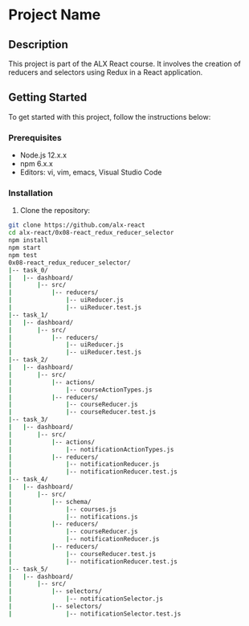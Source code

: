 # Project Name

## Description

This project is part of the ALX React course. It involves the creation of reducers and selectors using Redux in a React application.

## Getting Started

To get started with this project, follow the instructions below:

### Prerequisites

- Node.js 12.x.x
- npm 6.x.x
- Editors: vi, vim, emacs, Visual Studio Code

### Installation

1. Clone the repository:

```bash
git clone https://github.com/alx-react
cd alx-react/0x08-react_redux_reducer_selector
npm install
npm start
npm test
0x08-react_redux_reducer_selector/
|-- task_0/
|   |-- dashboard/
|       |-- src/
|           |-- reducers/
|               |-- uiReducer.js
|               |-- uiReducer.test.js
|-- task_1/
|   |-- dashboard/
|       |-- src/
|           |-- reducers/
|               |-- uiReducer.js
|               |-- uiReducer.test.js
|-- task_2/
|   |-- dashboard/
|       |-- src/
|           |-- actions/
|               |-- courseActionTypes.js
|           |-- reducers/
|               |-- courseReducer.js
|               |-- courseReducer.test.js
|-- task_3/
|   |-- dashboard/
|       |-- src/
|           |-- actions/
|               |-- notificationActionTypes.js
|           |-- reducers/
|               |-- notificationReducer.js
|               |-- notificationReducer.test.js
|-- task_4/
|   |-- dashboard/
|       |-- src/
|           |-- schema/
|               |-- courses.js
|               |-- notifications.js
|           |-- reducers/
|               |-- courseReducer.js
|               |-- notificationReducer.js
|           |-- reducers/
|               |-- courseReducer.test.js
|               |-- notificationReducer.test.js
|-- task_5/
|   |-- dashboard/
|       |-- src/
|           |-- selectors/
|               |-- notificationSelector.js
|           |-- selectors/
|               |-- notificationSelector.test.js
